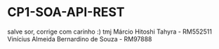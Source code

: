 # CP1-SOA-API-REST
salve sor, corrige com carinho :) tmj
Márcio Hitoshi Tahyra - RM552511
Vinícius Almeida Bernardino de Souza - RM97888
